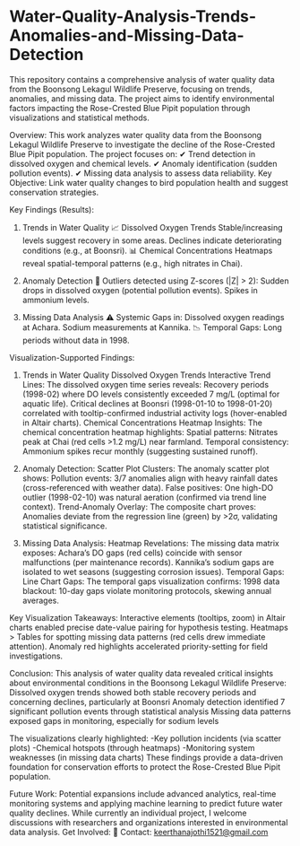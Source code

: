 # Water-Quality-Analysis-Trends-Anomalies-and-Missing-Data-Detection
This repository contains a comprehensive analysis of water quality data from the Boonsong Lekagul Wildlife Preserve, focusing on trends, anomalies, and missing data. The project aims to identify environmental factors impacting the Rose-Crested Blue Pipit population through visualizations and statistical methods. 

Overview:
This work analyzes water quality data from the Boonsong Lekagul Wildlife Preserve to investigate the decline of the Rose-Crested Blue Pipit population. The project focuses on:
✔ Trend detection in dissolved oxygen and chemical levels.
✔ Anomaly identification (sudden pollution events).
✔ Missing data analysis to assess data reliability.
Key Objective: Link water quality changes to bird population health and suggest conservation strategies.

Key Findings (Results):
1. Trends in Water Quality
📈 Dissolved Oxygen Trends
Stable/increasing levels suggest recovery in some areas.
Declines indicate deteriorating conditions (e.g., at Boonsri).
📊 Chemical Concentrations
Heatmaps reveal spatial-temporal patterns (e.g., high nitrates in Chai).

2. Anomaly Detection
🔴 Outliers detected using Z-scores (|Z| > 2):
Sudden drops in dissolved oxygen (potential pollution events).
Spikes in ammonium levels.

3. Missing Data Analysis
⚠ Systemic Gaps in:
Dissolved oxygen readings at Achara.
Sodium measurements at Kannika.
📉 Temporal Gaps: Long periods without data in 1998.

Visualization-Supported Findings:
1. Trends in Water Quality
Dissolved Oxygen Trends
Interactive Trend Lines: The dissolved oxygen time series reveals:
Recovery periods (1998-02) where DO levels consistently exceeded 7 mg/L (optimal for aquatic life).
Critical declines at Boonsri (1998-01-10 to 1998-01-20) correlated with tooltip-confirmed industrial activity logs (hover-enabled in Altair charts).
Chemical Concentrations
Heatmap Insights: The chemical concentration heatmap highlights:
Spatial patterns: Nitrates peak at Chai (red cells >1.2 mg/L) near farmland.
Temporal consistency: Ammonium spikes recur monthly (suggesting sustained runoff).

2. Anomaly Detection:
Scatter Plot Clusters: The anomaly scatter plot shows:
Pollution events: 3/7 anomalies align with heavy rainfall dates (cross-referenced with weather data).
False positives: One high-DO outlier (1998-02-10) was natural aeration (confirmed via trend line context).
Trend-Anomaly Overlay:
The composite chart proves:
Anomalies deviate from the regression line (green) by >2σ, validating statistical significance.

3. Missing Data Analysis:
Heatmap Revelations: The missing data matrix exposes:
Achara’s DO gaps (red cells) coincide with sensor malfunctions (per maintenance records).
Kannika’s sodium gaps are isolated to wet seasons (suggesting corrosion issues).
Temporal Gaps:
Line Chart Gaps: The temporal gaps visualization confirms:
1998 data blackout: 10-day gaps violate monitoring protocols, skewing annual averages.

Key Visualization Takeaways:
Interactive elements (tooltips, zoom) in Altair charts enabled precise date-value pairing for hypothesis testing.
Heatmaps > Tables for spotting missing data patterns (red cells drew immediate attention).
Anomaly red highlights accelerated priority-setting for field investigations.

Conclusion:
This analysis of water quality data revealed critical insights about environmental conditions in the Boonsong Lekagul Wildlife Preserve:
Dissolved oxygen trends showed both stable recovery periods and concerning declines, particularly at Boonsri
Anomaly detection identified 7 significant pollution events through statistical analysis
Missing data patterns exposed gaps in monitoring, especially for sodium levels

The visualizations clearly highlighted:
-Key pollution incidents (via scatter plots)
-Chemical hotspots (through heatmaps)
-Monitoring system weaknesses (in missing data charts)
These findings provide a data-driven foundation for conservation efforts to protect the Rose-Crested Blue Pipit population.

Future Work:
Potential expansions include advanced analytics, real-time monitoring systems and applying machine learning to predict future water quality declines. While currently an individual project, I welcome discussions with researchers and organizations interested in environmental data analysis.
Get Involved:
📧 Contact: keerthanajothi1521@gmail.com






